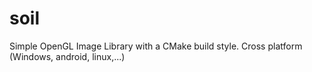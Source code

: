 # soil
Simple OpenGL Image Library with a CMake build style. Cross platform (Windows, android, linux,...)
